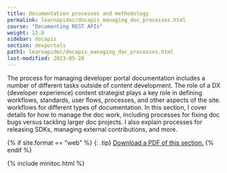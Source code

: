 ```yaml
---
title: Documentation processes and methodology
permalink: learnapidoc/docapis_managing_doc_processes.html
course: "Documenting REST APIs"
weight: 12.0
sidebar: docapis
section: devportals
path1: learnapidoc/docapis_managing_doc_processes.html
last-modified: 2023-05-28
---
```


The process for managing developer portal documentation includes a number of different tasks outside of content development. The role of a DX (developer experience) content strategist plays a key role in defining workflows, standards, user flows, processes, and other aspects of the site. workflows for different types of documentation. In this section, I cover details for how to manage the doc work, including processes for fixing doc bugs versus tackling larger doc projects. I also explain processes for releasing SDKs, managing external contributions, and more.

{% if site.format == "web" %}
{: .tip}
<a class="noCrossRef" href="https://s3.us-west-1.wasabisys.com/learnapidoc-outputs/docapis_thirteen.pdf"><i class="fa fa-file-pdf-o"></i> Download a PDF of this section.</a>
{% endif %}

{% include minitoc.html %}
